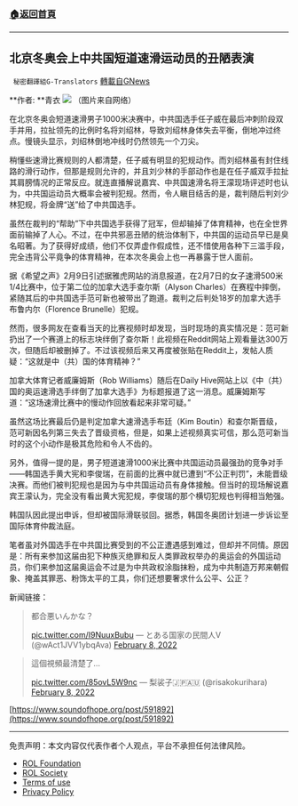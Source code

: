 ###  [:house:返回首頁](https://github.com/ourhimalayas/txt)
---


## 北京冬奥会上中共国短道速滑运动员的丑陋表演
` 秘密翻譯組G-Translators` [轉載自GNews](https://gnews.org/zh-hans/1978636/)

**作者:  **青衣
![](https://assets.gnews.org/wp-content/uploads/2022/02/1-135.jpg)
（图片来自网络）

在北京冬奥会短道速滑男子1000米决赛中，中共国选手任子威在最后冲刺阶段双手并用，拉扯领先的比例时名将刘绍林，导致刘绍林身体失去平衡，倒地冲过终点。慢镜头显示，刘绍林倒地冲线时仍然领先一个刀尖。

稍懂些速滑比赛规则的人都清楚，任子威有明显的犯规动作。而刘绍林虽有封住线路的滑行动作，但那是规则允许的，并且刘少林的手部动作也是在任子威双手拉扯其肩膀情况的正常反应。就连直播解说嘉宾、中共国速滑名将王濛现场评述时也认为，中共国运动员大概率会被判犯规。然而，令人瞋目结舌的是，裁判随后判刘少林犯规，将金牌“送”给了中共国选手。

虽然在裁判的“帮助”下中共国选手获得了冠军，但却输掉了体育精神，也在全世界面前输掉了人心。不过，在中共邪恶丑陋的统治体制下，中共国的运动员早已是臭名昭著。为了获得好成绩，他们不仅弄虚作假成性，还不惜使用各种下三滥手段，完全违背公平竟争的体育精神，在本次冬奥会上也一再暴露于世人面前。

据《希望之声》2月9日引述据雅虎网站的消息报道，在2月7日的女子速滑500米1/4比赛中，位于第二位的加拿大选手查尔斯（Alyson Charles）在赛程中摔倒，紧随其后的中共国选手范可新也被带出了跑道。裁判之后判处18岁的加拿大选手布鲁内尔（Florence Brunelle）犯规。

然而，很多网友在查看当天的比赛视频时却发现，当时现场的真实情况是：范可新扔出了一个赛道上的标志块绊倒了查尔斯！此视频在Reddit网站上观看量达300万次，但随后却被删掉了。不过该视频后来又再度被张贴在Reddit上，发帖人质疑：“这就是中（共）国的体育精神？”

加拿大体育记者威廉姆斯（Rob Williams）随后在Daily Hive网站上以《中（共）国的奥运速滑选手绊倒了加拿大选手》为标题报道了这一消息。威廉姆斯写道：“这场速滑比赛中的慢动作回放看起来非常可疑。”

虽然这场比赛最后仍是判定加拿大速滑选手布廷（Kim Boutin）和查尔斯晋级，范可新因名列第三失去了晋级资格，但是，如果上述视频真实可信，那么范可新当时的这个小动作是极其危险和令人不齿的。

另外，值得一提的是，男子短道速滑1000米比赛中共国运动员最强劲的竞争对手——韩国选手黄大宪和李俊瑞，在前面的比赛中就已遭到“不公正判罚”，未能晋级决赛。而他们被判犯规也是因为与中共国运动员有身体接触。但当时的现场解说嘉宾王濛认为，完全没有看出黄大宪犯规，李俊瑞的那个横切犯规也判得相当勉强。

韩国队因此提出申诉，但却被国际滑联驳回。据悉，韩国冬奥团计划进一步诉讼至国际体育仲裁法庭。

笔者虽对外国选手在中共国比赛受到的不公正遭遇感到难过，但却并不同情。原因是：所有来参加这届由犯下种族灭绝罪和反人类罪政权举办的奥运会的外国运动员，你们来参加这届奥运会不过是为中共政权涂脂抹粉，成为中共制造万邦来朝假象、掩盖其罪恶、粉饰太平的工具，你们还想要奢求什么公平、公正？

新闻链接：



> 都合悪いんかな？
> 
>  [pic.twitter.com/I9NuuxBubu](https://t.co/I9NuuxBubu)
> — とある国家の民間人Ⅴ (@wAct1JVV1ybqAva) [February 8, 2022](https://twitter.com/wAct1JVV1ybqAva/status/1491061048736370689?ref_src=twsrc%5Etfw)





> 這個視頻最清楚了…
> 
>  [pic.twitter.com/85ovL5W9nc](https://t.co/85ovL5W9nc)
> — 梨裟子🇯🇵🇦🇺 (@risakokurihara) [February 8, 2022](https://twitter.com/risakokurihara/status/1491011102142251009?ref_src=twsrc%5Etfw)



[https://www.soundofhope.org/post/591892](https://www.soundofhope.org/post/591892)

* * *

 

免责声明：本文内容仅代表作者个人观点，平台不承担任何法律风险。

- [ROL Foundation](https://rolfoundation.org/)
- [ROL Society](https://rolsociety.org/)
- [Terms of use](https://gnews.org/terms-of-use-3/)
- [Privacy Policy](https://gnews.org/privacy-policy/)
